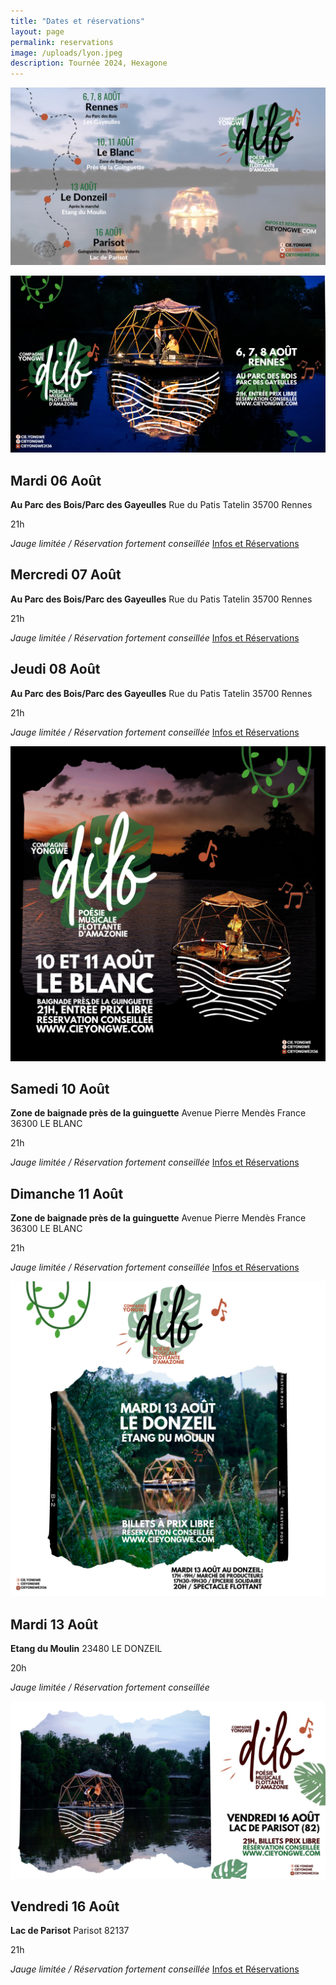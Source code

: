 ```yaml
---
title: "Dates et réservations"
layout: page
permalink: reservations
image: /uploads/lyon.jpeg
description: Tournée 2024, Hexagone
---
```

![Tournée 2024](/uploads/reservations/diloautoprod.png)

![Dilo Rennes](/uploads/reservations/dilorennes.png)

## Mardi 06 Août

**Au Parc des Bois/Parc des Gayeulles**
 Rue du Patis Tatelin 35700 Rennes
 
 21h
 
 *Jauge limitée / Réservation fortement conseillée*
[Infos et Réservations](https://www.helloasso.com/associations/les-connards-laques/evenements/dilo-a-rennes-mardi-6-aout)

## Mercredi 07 Août

**Au Parc des Bois/Parc des Gayeulles**
 Rue du Patis Tatelin 35700 Rennes
 
 21h
 
*Jauge limitée / Réservation fortement conseillée*
[Infos et Réservations](https://www.helloasso.com/associations/les-connards-laques/evenements/dilo-a-rennes-mercredi-7-aout)

## Jeudi 08 Août

**Au Parc des Bois/Parc des Gayeulles**
 Rue du Patis Tatelin 35700 Rennes
 
 21h
 
 *Jauge limitée / Réservation fortement conseillée*
 [Infos et Réservations](https://www.helloasso.com/associations/les-connards-laques/evenements/dilo-a-rennes-jeudi-8-aout)


![Dilo Le Blanc](/uploads/reservations/diloleblanc.png)
 
## Samedi 10 Août

**Zone de baignade près de la guinguette**
 Avenue Pierre Mendès France 36300 LE BLANC
 
 21h
 
 *Jauge limitée / Réservation fortement conseillée*
 [Infos et Réservations](https://www.helloasso.com/associations/les-connards-laques/evenements/dilo-au-blanc-samedi-10-aout-1)

## Dimanche 11 Août

**Zone de baignade près de la guinguette**
 Avenue Pierre Mendès France 36300 LE BLANC
 
 21h
 
 *Jauge limitée / Réservation fortement conseillée*
 [Infos et Réservations](https://www.helloasso.com/associations/les-connards-laques/evenements/dilo-au-blanc-dimanche-11-aout)

 ![Dilo Le Donzeil](/uploads/reservations/diloledonzeil.png)

## Mardi 13 Août

**Etang du Moulin**
 23480 LE DONZEIL
 
 20h
 
 *Jauge limitée / Réservation fortement conseillée*


![Dilo Parisot](/uploads/reservations/diloparisot.png)

## Vendredi 16 Août

**Lac de Parisot**
Parisot 82137

21h

 *Jauge limitée / Réservation fortement conseillée*
 [Infos et Réservations](https://www.helloasso.com/associations/les-connards-laques/evenements/dilo-au-lac-de-parisot-82-vendredi-16-aout-2)
 












